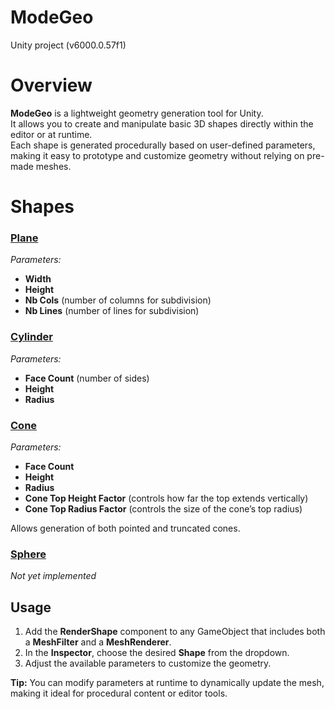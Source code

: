 # ModeGeo
Unity project (v6000.0.57f1) 

# Overview  
**ModeGeo** is a lightweight geometry generation tool for Unity.  
It allows you to create and manipulate basic 3D shapes directly within the editor or at runtime.  
Each shape is generated procedurally based on user-defined parameters, making it easy to prototype and customize geometry without relying on pre-made meshes.  

# Shapes  

### <u>**Plane**</u>  
*Parameters:*
- **Width**  
- **Height**  
- **Nb Cols** (number of columns for subdivision)  
- **Nb Lines** (number of lines for subdivision)  
 

### <u>**Cylinder**</u>  
*Parameters:*
- **Face Count** (number of sides)  
- **Height**  
- **Radius**  

### <u>**Cone**</u>  
*Parameters:*
- **Face Count**  
- **Height**  
- **Radius**  
- **Cone Top Height Factor** (controls how far the top extends vertically)  
- **Cone Top Radius Factor** (controls the size of the cone’s top radius)  

Allows generation of both pointed and truncated cones.  

### <u>**Sphere**</u>  
*Not yet implemented*  

## Usage  

1. Add the **RenderShape** component to any GameObject that includes both a **MeshFilter** and a **MeshRenderer**.  
2. In the **Inspector**, choose the desired **Shape** from the dropdown.  
3. Adjust the available parameters to customize the geometry.  


**Tip:** You can modify parameters at runtime to dynamically update the mesh, making it ideal for procedural content or editor tools.  